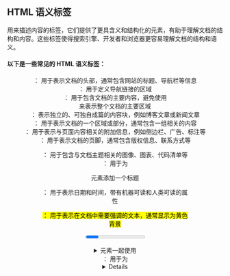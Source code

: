 ## HTML 语义标签

用来描述内容的标签，它们提供了更具含义和结构化的元素，有助于理解文档的结构和内容。这些标签使得搜索引擎、开发者和浏览器更容易理解文档的结构和语义。

#### 以下是一些常见的 HTML 语义标签：

<header>： 用于表示文档的头部，通常包含网站的标题、导航栏等信息

<nav>： 用于定义导航链接的区域

<main>： 用于包含文档的主要内容，避免使用<div>来表示整个文档的主要区域

<article>： 表示独立的、可独自成篇的内容块，例如博客文章或新闻文章

<section>： 用于表示文档的一个区域或部分，通常包含一组相关的内容

<aside>： 用于表示与页面内容相关的附加信息，例如侧边栏、广告、标注等

<footer>： 用于表示文档的页脚，通常包含版权信息、联系方式等

<figure>： 用于包含与文档主题相关的图像、图表、代码清单等

<figcaption>： 用于为<figure>元素添加一个标题

<time>： 用于表示日期和时间，带有机器可读和人类可读的属性

<mark>： 用于表示在文档中需要强调的文本，通常显示为黄色背景

<progress>： 用于表示任务的完成进度

<details>： 用于创建一个可以展开或折叠的部分，通常与<summary>元素一起使用

<summary>： 用于为<details>元素提供一个可点击的摘要或标题

##### 这些语义标签有助于提高文档的可读性、可访问性和搜索引擎优化。使用适当的语义标签可以让代码更清晰，也更好地表达文档的结构和含义。
